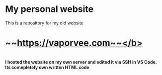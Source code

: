 # My personal website
This is a repository for my old website <h1><b>~~https://vaporvee.com~~</b></h1><br>
I hosted the website on my own server and edited it via SSH in VS Code.<br>
Its comepletely own written HTML code
